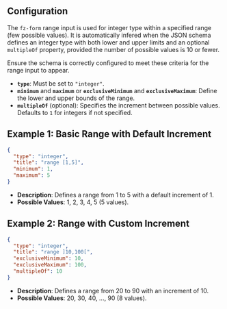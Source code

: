 
## Configuration

The `fz-form` range input is used for integer type within a specified range (few possible values). 
It is automatically infered when the JSON schema defines an integer type with both lower and upper limits and an optional `multipleOf` 
property, provided the number of possible values is 10 or fewer.

Ensure the schema is correctly configured to meet these criteria for the range input to appear.

- **`type`**: Must be set to `"integer"`.
- **`minimum`** and **`maximum`** or **`exclusiveMinimum`** and **`exclusiveMaximum`**: Define the lower and upper bounds of the range.
- **`multipleOf`** (optional): Specifies the increment between possible values. Defaults to `1` for integers if not specified.


## Example 1: Basic Range with Default Increment

```json
{
  "type": "integer",
  "title": "range [1,5]",
  "minimum": 1,
  "maximum": 5
}
```

- **Description**: Defines a range from 1 to 5 with a default increment of 1.
- **Possible Values**: 1, 2, 3, 4, 5 (5 values).

## Example 2: Range with Custom Increment

```json
{
  "type": "integer",
  "title": "range ]10,100[",
  "exclusiveMinimum": 10,
  "exclusiveMaximum": 100,
  "multipleOf": 10
}
```

- **Description**: Defines a range from 20 to 90 with an increment of 10.
- **Possible Values**: 20, 30, 40, ..., 90 (8 values).


